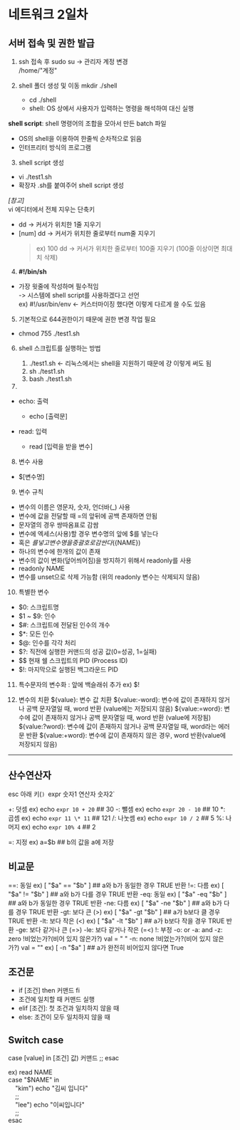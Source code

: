 # 네트워크 2일차

## 서버 접속 및 권한 발급

1. ssh 접속 후
   sudo su -> 관리자 계정 변경  
   /home/"계정"

2. shell 폴더 생성 및 이동
   mkdir ./shell  
   - cd ./shell  
   - shell: OS 상에서 사용자가 입력하는 명령을 해석하여 대신 실행  

**shell script**: shell 명령어의 조합을 모아서 만든 batch 파일
- OS의 shell을 이용하여 한줄씩 순차적으로 읽음
- 인터프리터 방식의 프로그램

3. shell script 생성  
- vi ./test1.sh  
- 확장자 .sh를 붙여주어 shell script 생성

*[참고]*  
vi 에디터에서 전체 지우는 단축키
- dd -> 커서가 위치한 1줄 지우기
- [num] dd -> 커서가 위치한 줄로부터 num줄 지우기
  > ex) 100 dd -> 커서가 위치한 줄로부터 100줄 지우기
  > (100줄 이상이면 최대치 삭제)

4. <b>#!/bin/sh</b>  
- 가장 윗줄에 작성하며 필수적임  
   -> 시스템에 shell script를 사용하겠다고 선언  
ex) #!/usr/bin/env  <- 커스터마이징 했다면 이렇게 다르게 쓸 수도 있음

5. 기본적으로 644권한이기 때문에 권한 변경 작업 필요  
- chmod 755 ./test1.sh

6. shell 스크립트를 실행하는 방법
    1) ./test1.sh    <- 리눅스에서는 shell을 지원하기 때문에 걍 이렇게 써도 됨
    2) sh ./test1.sh
    3) bash ./test1.sh

7. 
  - echo: 출력  
    * echo [출력문]

  - read: 입력
    * read [입력을 받을 변수]

8. 변수 사용
  - $[변수명]

9. 변수 규칙
- 변수의 이름은 영문자, 숫자, 언더바(_) 사용
- 변수에 값을 전달할 때 =의 앞뒤에 공백 존재하면 안됨
- 문자열의 경우 쌍따옴표로 감쌈
- 변수에 엑세스(사용)할 경우 변수명의 앞에 $를 넣는다
- 혹은 $를 넣고 변수명을 중괄호로 감싼다 (${NAME})
- 하나의 변수에 한개의 값이 존재
- 변수의 값이 변화(덮어씌어짐)을 방지하기 위해서 readonly를 사용
- readonly NAME
- 변수를 unset으로 삭제 가능함 (위의 readonly 변수는 삭제되지 않음)

10. 특별한 변수
- $0: 스크립트명
- $1 ~ $9: 인수
- $#: 스크립트에 전달된 인수의 개수
- $*: 모든 인수
- $@: 인수를 각각 처리
- $?: 직전에 실행한 커맨드의 성공 값(0=성공, 1=실패)
- $$ 현재 쉘 스크립트의 PID (Process ID)
- $!: 마지막으로 실행된 백그라운드 PID

11. 특수문자의 변수화
  \: 앞에 백슬래쉬 추가 ex) $\!

12. 변수의 치환
  ${value}: 변수 값 치환
  ${value:-word}: 변수에 값이 존재하지 않거나 공백 문자열일 때, word 반환 (value에는 저장되지 않음)
  ${value:=word}: 변수에 값이 존재하지 않거나 공백 문자열일 때, word 반환 (value에 저장됨)
  ${value:?word}: 변수에 값이 존재하지 않거나 공백 문자열일 때, word라는 에러문 반환
  ${value:+word}: 변수에 값이 존재하지 않은 경우, word 반환(value에 저장되지 않음)

-------------------

## 산수연산자
esc 아래 키(`)
`expr 숫자1 연산자 숫자2`

+: 덧셈
ex) echo `expr 10 + 20` ## 30
-: 뺄셈
ex) echo `expr 20 - 10` ## 10
\*: 곱셈
ex) echo `expr 11 \* 11` ## 121
/: 나눗셈
ex) echo `expr 10 / 2` ## 5
%: 나머지
ex) echo `expr 10% 4` ## 2

=: 지정
ex) a=$b ## b의 값을 a에 저장

## 비교문
==: 동일
ex) [ "$a" == "$b" ] ## a와 b가 동일한 경우 TRUE 반환
!=: 다름
ex) [ "$a" != "$b" ] ## a와 b가 다를 경우 TRUE 반환
-eq: 동일
ex) [ "$a" -eq "$b" ] ## a와 b가 동일한 경우 TRUE 반환
-ne: 다름
ex) [ "$a" -ne "$b" ] ## a와 b가 다를 경우 TRUE 반환
-gt: 보다 큰 (>)
ex) [ "$a" -gt "$b" ] ## a가 b보다 클 경우 TRUE 반환
-lt: 보다 작은 (<)
ex) [ "$a" -lt "$b" ] ## a가 b보다 작을 경우 TRUE 반환
-ge: 보다 같거나 큰 (=>)
-le: 보다 같거나 작은 (=<)
!: 부정
-o: or
-a: and
-z: zero !비었는가?(비어 있지 않은가?) val = " "
-n: none !비었는가?(비어 있지 않은가?) val = ""
ex) [ -n "$a" ] ## a가 완전히 비어있지 않다면 True

## 조건문
- if [조건] then 커맨드 fi
- 조건에 일치할 때 커맨드 실행
- elif [조건]: 첫 조건과 일치하지 않을 때
- else: 조건이 모두 일치하지 않을 때

## Switch case
case [value] in [조건] 값) 커맨드 ;; esac

ex)
read NAME  
case "$NAME" in  
&nbsp;&nbsp;&nbsp;&nbsp;"kim") echo "김씨 입니다"  
&nbsp;&nbsp;&nbsp;&nbsp;;;  
&nbsp;&nbsp;&nbsp;&nbsp;"lee") echo "이씨입니다"  
&nbsp;&nbsp;&nbsp;&nbsp;;;  
esac
